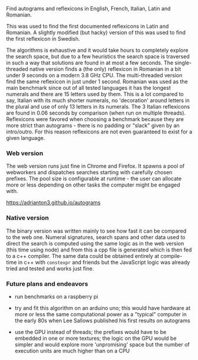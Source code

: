 Find autograms and reflexicons in English, French, Italian, Latin and Romanian.

This was used to find the first documented reflexicons in Latin and Romanian.
A slightly modified (but hacky) version of this was used to find the first reflexicon in Swedish.

The algorithms is exhaustive and it would take hours to completely explore the search space,
but due to a few heuristics the search space is traversed in such a way that solutions are found in at most a few seconds. The single-threaded native version finds a (the only) reflexicon in Romanian in a bit under 9 seconds
on a modern 3.8 GHz CPU. The multi-threaded version find the same reflexicon in just under 1 second. Romanian was used as the main benchmark since out of all tested languages it has the longest numerals and there are 15 letters used by them. This is a lot compared to say, Italian with its much shorter numerals, no 'decoration' around letters in the plural and use of only 13 letters in its numerals. The 3 Italian reflexicons are found in 0.06 seconds by comparison (when run on multiple threads). Reflexicons were favored when choosing a benchmark because they are more strict than autograms - there is no padding or "slack" given by an intro/outro. For this reason reflexicons are not even guaranteed to exist for a given language.

### Web version

The web version runs just fine in Chrome and Firefox. It spawns a pool of webworkers and dispatches
searches starting with carefully chosen prefixes. The pool size is configurable at runtime - the user can
allocate more or less depending on other tasks the computer might be engaged with.

https://adrianton3.github.io/autograms

### Native version

The binary version was written mainly to see how fast it can be compared to the web one.
Numeral signatures, search spans and other data used to direct the search is computed using the same logic
as in the web version (this time using node) and from this a cpp file is generated which is then fed to a c++ compiler. The same data could be obtained entirely at compile-time in c++ with `constexpr` and friends but the
JavaScript logic was already tried and tested and works just fine.

### Future plans and endeavors

+ run benchmarks on a raspberry pi

+ try and fit this algorithm on an arduino uno; this would have hardware at more or less the
same computational power as a "typical" computer in the early 80s when Lee Sallows published his first results on autograms

+ use the GPU instead of threads; the prefixes would have to be embedded in one or more textures;
the logic on the GPU would be simpler and would explore more 'unpromising' space but the number of execution
units are much higher than on a CPU
